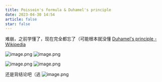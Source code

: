 ```yaml
---
title: Poissoin's formula & Duhamel's principle
date: 2023-04-30 14:54
article: false
star: false
---
```


难崩，之前学懂了，现在完全都忘了（可能根本就没懂
[Duhamel's principle - Wikipedia](https://en.wikipedia.org/wiki/Duhamel%27s_principle)

![image.png](http://oss.naglfar28.com/naglfar28/202304301543930.png)
![image.png](http://oss.naglfar28.com/naglfar28/202304301544001.png)

![image.png](http://oss.naglfar28.com/naglfar28/202304301545510.png)
![image.png](http://oss.naglfar28.com/naglfar28/202304301545564.png)




还是背结论吧（逃
![image.png](http://oss.naglfar28.com/naglfar28/202304301530268.png)
